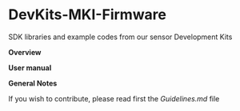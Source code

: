 # DevKits-MKI-Firmware
SDK libraries and example codes from our sensor Development Kits

**Overview**


**User manual**


**General Notes**

If you wish to contribute, please read first the _Guidelines.md_ file
